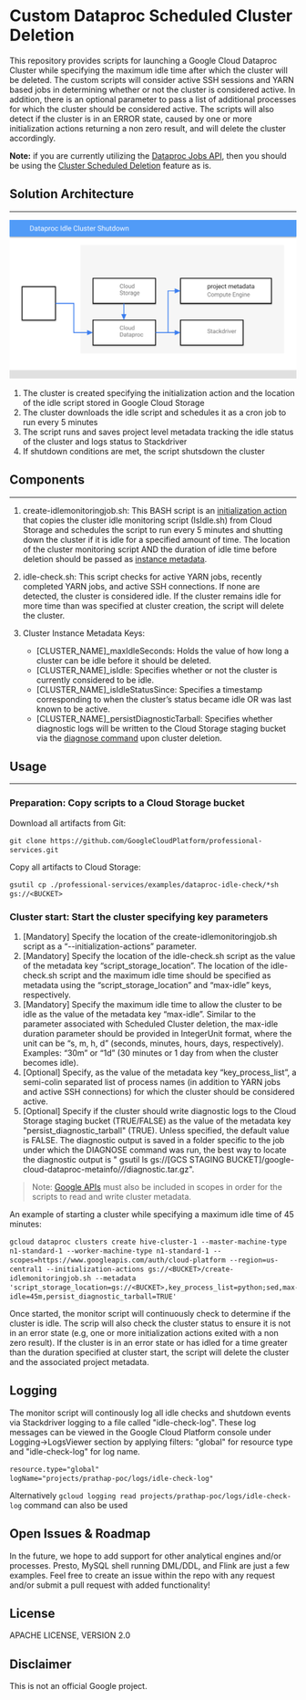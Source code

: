 # Custom Dataproc Scheduled Cluster Deletion
This repository provides scripts for launching a Google Cloud Dataproc Cluster while specifying the maximum idle time after which the cluster will be deleted. The custom scripts will consider active SSH sessions and YARN based jobs in determining whether or not the cluster is considered active. In addition, there is an optional parameter to pass a list of additional processes for which the cluster should be considered active. The scripts will also detect if the cluster is in an ERROR state, caused by one or more initialization actions returning a non zero result, and will delete the cluster accordingly.

**Note:** if you are currently utilizing the [Dataproc Jobs API](https://cloud.google.com/dataproc/docs/concepts/jobs/life-of-a-job), then you should be using the [Cluster Scheduled Deletion](https://cloud.google.com/dataproc/docs/concepts/configuring-clusters/scheduled-deletion) feature as is.

## Solution Architecture
------------------------------------------------------
![Architecture Diagram](img/idle-shutdown-solution-architecture.svg)

1. The cluster is created specifying the initialization action and the location of the idle script stored in Google Cloud Storage
2. The cluster downloads the idle script and schedules it as a cron job to run every 5 minutes
3. The script runs and saves project level metadata tracking the idle status of the cluster and logs status to Stackdriver
4. If shutdown conditions are met, the script shutsdown the cluster

## Components
------------------------------------------------------
1. create-idlemonitoringjob.sh: This BASH script is an [initialization action](https://cloud.google.com/dataproc/docs/concepts/configuring-clusters/init-actions) that copies the cluster idle monitoring script (IsIdle.sh) from Cloud Storage and schedules the script to run every 5 minutes and shutting down the cluster if it is idle for a specified amount of time. The location of the cluster monitoring script AND the duration of idle time before deletion should be passed as [instance metadata](https://cloud.google.com/compute/docs/storing-retrieving-metadata).

2. idle-check.sh: This script checks for active YARN jobs, recently completed YARN jobs, and active SSH connections. If none are detected, the cluster is considered idle. If the cluster remains idle for more time than was specified at cluster creation, the script will delete the cluster.

3. Cluster Instance Metadata Keys:
    - [CLUSTER_NAME]_maxIdleSeconds: Holds the value of how long a cluster can be idle before it should be deleted.
    - [CLUSTER_NAME]_isIdle: Specifies whether or not the cluster is currently considered to be idle.
    - [CLUSTER_NAME]_isIdleStatusSince: Specifies a timestamp corresponding to when the cluster’s status became idle OR was last known to be active.
    - [CLUSTER_NAME]_persistDiagnosticTarball: Specifies whether diagnostic logs will be written to the Cloud Storage staging bucket via the [diagnose command](https://cloud.google.com/dataproc/docs/support/diagnose-command) upon cluster deletion.

## Usage
------------------------------------------------------

### Preparation: Copy scripts to a Cloud Storage bucket

Download all artifacts from Git:
```
git clone https://github.com/GoogleCloudPlatform/professional-services.git
```
Copy all artifacts to Cloud Storage:
```
gsutil cp ./professional-services/examples/dataproc-idle-check/*sh gs://<BUCKET>
```

### Cluster start: Start the cluster specifying key parameters
1.  [Mandatory] Specify the location of the create-idlemonitoringjob.sh script as a “--initialization-actions” parameter.
2.  [Mandatory] Specify the location of the idle-check.sh script as the value of the metadata key “script_storage_location”. The location of the idle-check.sh script and the maximum idle time should be specified as metadata using the “script_storage_location” and “max-idle” keys, respectively.
3.  [Mandatory] Specify the maximum idle time to allow the cluster to be idle as the value of the metadata key “max-idle”. Similar to the parameter associated with Scheduled Cluster deletion, the max-idle duration parameter should be provided in IntegerUnit format, where the unit can be “s, m, h, d” (seconds, minutes, hours, days, respectively). Examples: “30m” or “1d” (30 minutes or 1 day from when the cluster becomes idle).
4.  [Optional] Specify, as the value of the metadata key “key_process_list”, a semi-colin separated list of process names (in addition to YARN jobs and active SSH connections) for which the cluster should be considered active.
5.  [Optional] Specify if the cluster should write diagnostic logs to the Cloud Storage staging bucket (TRUE/FALSE) as the value of the metadata key "persist_diagnostic_tarball" (TRUE). Unless specified, the default value is FALSE. The diagnostic output is saved in a folder specific to the job under which the DIAGNOSE command was run, the best way to locate the diagnostic output is " gsutil ls gs://[GCS STAGING BUCKET]/google-cloud-dataproc-metainfo/*/*/diagnostic.tar.gz".  

>Note: [Google APIs](https://developers.google.com/identity/protocols/googlescopes) must also be included in scopes in order for the scripts to read and write cluster metadata.

An example of starting a cluster while specifying a maximum idle time of 45 minutes:
```
gcloud dataproc clusters create hive-cluster-1 --master-machine-type n1-standard-1 --worker-machine-type n1-standard-1 --scopes=https://www.googleapis.com/auth/cloud-platform --region=us-central1 --initialization-actions gs://<BUCKET>/create-idlemonitoringjob.sh --metadata 'script_storage_location=gs://<BUCKET>,key_process_list=python;sed,max-idle=45m,persist_diagnostic_tarball=TRUE'
```

Once started, the monitor script will continuously check to determine if the cluster is idle. The scrip will also check the cluster status to ensure it is not in an error state (e.g, one or more initialization actions exited with a non zero result). If the cluster is in an error state or has idled for a time greater than the duration specified at cluster start, the script will delete the cluster and the associated project metadata.

## Logging

The monitor script will continously log all idle checks and shutdown events via Stackdriver logging to a file called "idle-check-log". These log messages can be viewed in the Google Cloud Platform console under Logging->LogsViewer section by applying filters: "global" for resource type and "idle-check-log" for log name.
```
resource.type="global"
logName="projects/prathap-poc/logs/idle-check-log"
```
Alternatively `gcloud logging read projects/prathap-poc/logs/idle-check-log` command can also be used

## Open Issues & Roadmap
In the future, we hope to add support for other analytical engines and/or processes. Presto, MySQL shell running DML/DDL, and Flink are just a few examples. Feel free to create an issue within the repo with any request and/or submit a pull request with added functionality!

## License
APACHE LICENSE, VERSION 2.0

## Disclaimer
This is not an official Google project.
